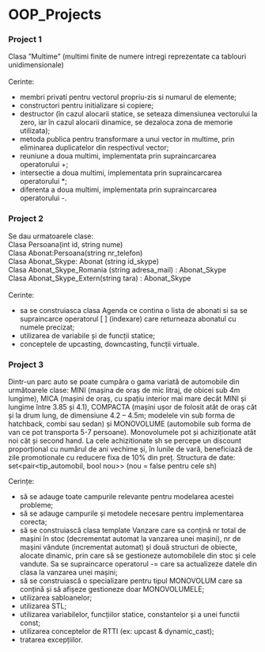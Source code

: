 # OOP_Projects
### Project 1
Clasa ”Multime” (multimi finite de numere intregi reprezentate ca tablouri unidimensionale)\
\
Cerinte:
- membri privati pentru vectorul propriu-zis si numarul de elemente;
- constructori pentru initializare si copiere;
- destructor (în cazul alocarii statice, se seteaza dimensiunea vectorului la zero, iar în cazul alocarii dinamice, se dezaloca zona de memorie utilizata);
- metoda publica pentru transformare a unui vector in multime, prin eliminarea duplicatelor din respectivul vector;
- reuniune a doua multimi, implementata prin supraincarcarea operatorului +;
- intersectie a doua multimi, implementata prin supraincarcarea operatorului *;
- diferenta a doua multimi, implementata prin supraincarcarea operatorului -.

### Project 2
Se dau urmatoarele clase: \
 Clasa Persoana(int id, string nume)\
 Clasa Abonat:Persoana(string nr_telefon)\
 Clasa Abonat_Skype: Abonat (string id_skype)\
 Clasa Abonat_Skype_Romania (string adresa_mail) : Abonat_Skype\
 Clasa Abonat_Skype_Extern(string tara) : Abonat_Skype\
 \
Cerinte:
- sa se construiasca clasa Agenda ce contina o lista de abonati si sa se supraincarce operatorul [ ] (indexare) care returneaza abonatul cu numele precizat;
- utilizarea de variabile și de funcții statice;
- conceptele de upcasting, downcasting, funcții virtuale.


### Project 3
Dintr-un parc auto se poate cumpăra o gama variată de automobile din următoarele clase: MINI (mașina de oraș de mic litraj, de obicei sub 4m lungime), MICA (mașini de oraș, cu spațiu interior mai mare decât MINI și lungime între 3.85 și 4.1), COMPACTA (mașini ușor de folosit atât de oraș cât și la drum lung, de dimensiune 4.2 – 4.5m; modelele vin sub forma de hatchback, combi sau sedan) și MONOVOLUME (automobile sub forma de van ce pot transporta 5-7 persoane). Monovolumele pot și achiziționate atât noi cât și second hand. La cele achizitionate sh se percepe un discount proporțional cu numărul de ani vechime și, în lunile de vară, beneficiază de zile promotionale cu reducere fixa de 10% din preț.
Structura de date: set<pair<tip_automobil, bool nou>> (nou = false pentru cele sh)

Cerințe:
- să se adauge toate campurile relevante pentru modelarea acestei probleme;
- să se adauge campurile și metodele necesare pentru implementarea corecta;
- să se construiască clasa template Vanzare care sa conțină nr total de mașini în stoc (decrementat automat la vanzarea unei mașini), nr de mașini vândute (incrementat automat) și două structuri de obiecte, alocate dinamic, prin care să se gestioneze automobilele din stoc și cele vandute. Sa se supraincarce operatorul -= care sa actualizeze datele din clasa la vanzarea unei mașini;
- să se construiască o specializare pentru tipul MONOVOLUM care sa conțină și să afișeze gestioneze doar MONOVOLUMELE;
- utilizarea sabloanelor;
- utilizarea STL;
- utilizarea variabilelor, funcțiilor statice, constantelor și a unei functii const;
- utilizarea conceptelor de RTTI (ex: upcast & dynamic_cast);
- tratarea excepțiilor.

